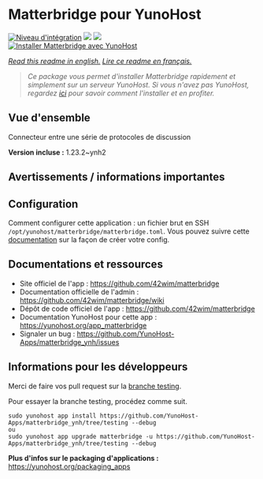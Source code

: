 # Matterbridge pour YunoHost

[![Niveau d'intégration](https://dash.yunohost.org/integration/matterbridge.svg)](https://dash.yunohost.org/appci/app/matterbridge) ![](https://ci-apps.yunohost.org/ci/badges/matterbridge.status.svg) ![](https://ci-apps.yunohost.org/ci/badges/matterbridge.maintain.svg)  
[![Installer Matterbridge avec YunoHost](https://install-app.yunohost.org/install-with-yunohost.svg)](https://install-app.yunohost.org/?app=matterbridge)

*[Read this readme in english.](./README.md)*
*[Lire ce readme en français.](./README_fr.md)*

> *Ce package vous permet d'installer Matterbridge rapidement et simplement sur un serveur YunoHost.
Si vous n'avez pas YunoHost, regardez [ici](https://yunohost.org/#/install) pour savoir comment l'installer et en profiter.*

## Vue d'ensemble

Connecteur entre une série de protocoles de discussion

**Version incluse :** 1.23.2~ynh2



## Avertissements / informations importantes

## Configuration

Comment configurer cette application : un fichier brut en SSH `/opt/yunohost/matterbridge/matterbridge.toml`. Vous pouvez suivre cette [documentation](https://github.com/42wim/matterbridge/wiki/How-to-create-your-config) sur la façon de créer votre config. 

## Documentations et ressources

* Site officiel de l'app : https://github.com/42wim/matterbridge
* Documentation officielle de l'admin : https://github.com/42wim/matterbridge/wiki
* Dépôt de code officiel de l'app : https://github.com/42wim/matterbridge
* Documentation YunoHost pour cette app : https://yunohost.org/app_matterbridge
* Signaler un bug : https://github.com/YunoHost-Apps/matterbridge_ynh/issues

## Informations pour les développeurs

Merci de faire vos pull request sur la [branche testing](https://github.com/YunoHost-Apps/matterbridge_ynh/tree/testing).

Pour essayer la branche testing, procédez comme suit.
```
sudo yunohost app install https://github.com/YunoHost-Apps/matterbridge_ynh/tree/testing --debug
ou
sudo yunohost app upgrade matterbridge -u https://github.com/YunoHost-Apps/matterbridge_ynh/tree/testing --debug
```

**Plus d'infos sur le packaging d'applications :** https://yunohost.org/packaging_apps